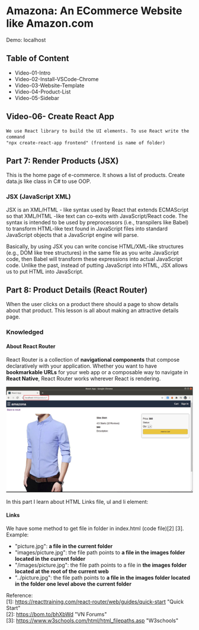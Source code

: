 # Amazona: An ECommerce Website like Amazon.com
Demo: localhost
## Table of Content

 - Video-01-Intro
 - Video-02-Install-VSCode-Chrome
 - Video-03-Website-Template
 - Video-04-Product-List
 - Video-05-Sidebar


## Video-06- Create React App
    We use React library to build the UI elements. To use React write the command 
    "npx create-react-app frontend" (frontend is name of folder)


## Part 7: Render Products (JSX)
This is the home page of e-commerce. It shows a list of products.
Create data.js like class in C# to use OOP.

### JSX (JavaScript XML)
JSX is an XML/HTML - like syntax used by React that extends ECMAScript so that XML/HTML -like text can co-exits with JavaScript/React code. The syntax is intended to be used by preprocessors (i.e., transpilers like Babel) to transform HTML-like text found in JavaScript files into standard JavaScript objects that a JavaScript engine will parse.

Basically, by using JSX you can write concise HTML/XML-like structures (e.g., DOM like tree structures) in the same file as you write JavaScript code, then Babel will transform these expressions into actual JavaScript code. Unlike the past, instead of putting JavaScript into HTML, JSX allows us to put HTML into JavaScript.


## Part 8: Product Details (React Router)
When the user clicks on a product there should a page to show details about that product. This lesson is all about making an attractive details page.
### Knowledged
#### About React Router
React Router is a collection of **navigational components** that compose declaratively with your application. Whether you want to have **bookmarkable URLs** for your web app or a composable way to navigate in **React Native**, React Router works wherever React is rendering.

<img src="image/Part8-ReactRouter.jpg">


In this part I learn about HTML Links file, ul and li element:
#### Links
We have some method to get file in folder in index.html (code file)[2] [3]. Example:
 - "picture.jpg": **a file in the current folder**
 - "images/picture.jpg": the file path points to **a file in the images folder located in the current folder**
 - "/images/picture.jpg": the file path points to a file in **the images folder located at the root of the current web**
 - "../picture.jpg": the file path points to **a file in the images folder located in the folder one level above the current folder**

Reference:  
 [1]: https://reacttraining.com/react-router/web/guides/quick-start "Quick Start"  
 [2]: https://bom.to/bhXbWd "VN Forums"  
 [3]: https://www.w3schools.com/html/html_filepaths.asp "W3schools"  
